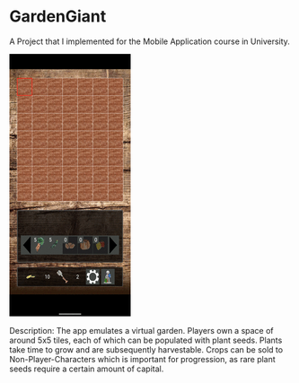 # GardenGiant

A Project that I implemented for the Mobile Application course in University.


![](demo.gif)


Description: The app emulates a virtual garden.
Players own a space of around 5x5 tiles, each of which can be populated with plant seeds.
Plants take time to grow and are subsequently harvestable.
Crops can be sold to Non-Player-Characters which is important for progression, as rare plant seeds require a certain amount of capital.
